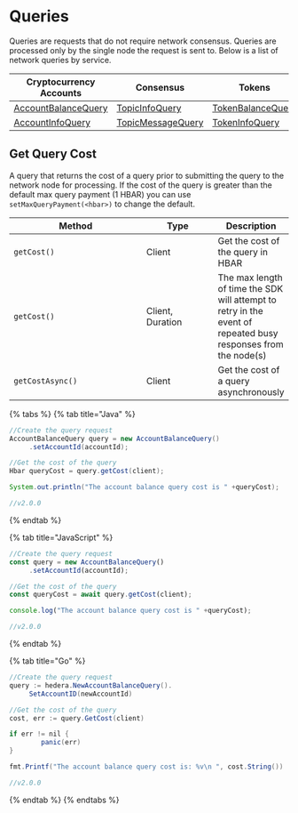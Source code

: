 # Queries

Queries are requests that do not require network consensus. Queries are processed only by the single node the request is sent to. Below is a list of network queries by service.

| Cryptocurrency Accounts                                         | Consensus                                                   | Tokens                                                          | File Service                                           | Smart Contracts                                                         | Schedule Service                                               |
| --------------------------------------------------------------- | ----------------------------------------------------------- | --------------------------------------------------------------- | ------------------------------------------------------ | ----------------------------------------------------------------------- | -------------------------------------------------------------- |
| [AccountBalanceQuery](accounts-and-hbar/get-account-balance.md) | [TopicInfoQuery](consensus-service/get-topic-info.md)       | [TokenBalanceQuery](token-service/get-account-token-balance.md) | [FileContentsQuery](file-service/get-file-contents.md) | [ContractCallQuery](smart-contracts/get-a-smart-contract-function.md)   | [ScheduleInfoQuery](schedule-transaction/get-schedule-info.md) |
| [AccountInfoQuery](accounts-and-hbar/get-account-info.md)       | [TopicMessageQuery](consensus-service/get-topic-message.md) | [TokenInfoQuery](token-service/get-token-info.md)               | [FileInfoQuery](file-service/get-file-info.md)         | [ContractByteCodeQuery](smart-contracts/get-smart-contract-bytecode.md) |                                                                |

## Get Query Cost

A query that returns the cost of a query prior to submitting the query to the network node for processing. If the cost of the query is greater than the default max query payment (1 HBAR) you can use `setMaxQueryPayment(<hbar>)` to change the default.

<table><thead><tr><th width="310.3333333333333">Method</th><th width="152">Type</th><th>Description</th></tr></thead><tbody><tr><td><code>getCost(<client>)</code></td><td>Client</td><td>Get the cost of the query in HBAR</td></tr><tr><td><code>getCost(<client, timeout>)</code></td><td>Client, Duration</td><td>The max length of time the SDK will attempt to retry in the event of repeated busy responses from the node(s)</td></tr><tr><td><code>getCostAsync(<client>)</code></td><td>Client</td><td>Get the cost of a query asynchronously</td></tr></tbody></table>

{% tabs %}
{% tab title="Java" %}

```java
//Create the query request
AccountBalanceQuery query = new AccountBalanceQuery()
     .setAccountId(accountId);

//Get the cost of the query
Hbar queryCost = query.getCost(client);

System.out.println("The account balance query cost is " +queryCost);

//v2.0.0
```

{% endtab %}

{% tab title="JavaScript" %}

```javascript
//Create the query request
const query = new AccountBalanceQuery()
     .setAccountId(accountId);

//Get the cost of the query
const queryCost = await query.getCost(client);

console.log("The account balance query cost is " +queryCost);

//v2.0.0
```

{% endtab %}

{% tab title="Go" %}

```java
//Create the query request
query := hedera.NewAccountBalanceQuery().
     SetAccountID(newAccountId)

//Get the cost of the query
cost, err := query.GetCost(client)

if err != nil {
		panic(err)
}

fmt.Printf("The account balance query cost is: %v\n ", cost.String())

//v2.0.0
```

{% endtab %}
{% endtabs %}
